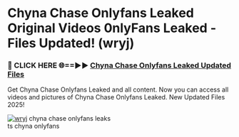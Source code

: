 # Chyna Chase Onlyfans Leaked Original Videos 0nlyFans Leaked - Files Updated! (wryj)

<h3>🔴 CLICK HERE 🌐==►► <a href="https://tinyurl.com/brd5kh86" rel="nofollow">Chyna Chase Onlyfans Leaked Updated Files</a></h3>

Get Chyna Chase Onlyfans Leaked and all content. Now you can access all videos and pictures of Chyna Chase Onlyfans Leaked. New Updated Files 2025!

[![wryj](https://i.imgur.com/K7sEzmb.gif)](https://tinyurl.com/brd5kh86)
chyna chase onlyfans leaks<br>
ts chyna onlyfans